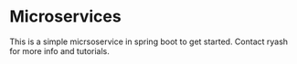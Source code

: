 # Microservices
This is a simple micrsoservice in spring boot to get started.
Contact ryash for more info and tutorials.
